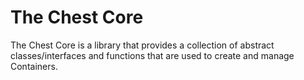 # The Chest Core

The Chest Core is a library that provides a collection of abstract classes/interfaces and functions that are used to create and manage Containers.